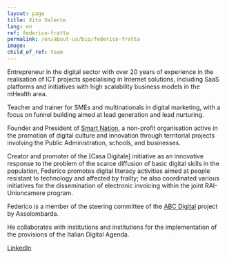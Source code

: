 ```yaml
---
layout: page
title: Vito Valente
lang: en
ref: federico-fratta
permalink: /en/about-us/bio/federico-fratta
image:
child_of_ref: team
---
```


Entrepreneur in the digital sector with over 20 years of experience in the
realisation of ICT projects specialising in Internet solutions, including SaaS
platforms and initiatives with high scalability business models in the mHealth
area.

Teacher and trainer for SMEs and multinationals in digital marketing, with a
focus on funnel building aimed at lead generation and lead nurturing.

Founder and President of [Smart Nation](https://smartnation.it/), a non-profit
organisation active in the promotion of digital culture and innovation through
territorial projects involving the Public Administration, schools, and
businesses.

Creator and promoter of the [Casa Digitale] initiative as an innovative
response to the problem of the scarce diffusion of basic digital skills in the
population, Federico promotes digital literacy activities aimed at people
resistant to technology and affected by frailty; he also coordinated various
initiatives for the dissemination of electronic invoicing within the joint
RAI-Unioncamere program.

Federico is a member of the steering committee of the [ABC
Digital](https://www.abc-digital.org/) project by Assolombarda.

He collaborates with institutions and institutions for the implementation of
the provisions of the Italian Digital Agenda.

[LinkedIn](https://www.linkedin.com/in/federicofratta/)
